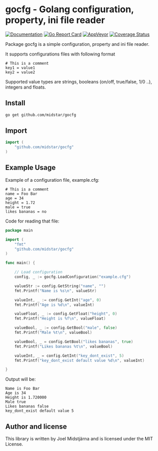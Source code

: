 # gocfg - Golang configuration, property, ini file reader 

[![Documentation](https://godoc.org/github.com/midstar/gocfg?status.svg)](https://godoc.org/github.com/midstar/gocfg)
[![Go Report Card](https://goreportcard.com/badge/github.com/midstar/gocfg)](https://goreportcard.com/report/github.com/midstar/gocfg)
[![AppVeyor](https://ci.appveyor.com/api/projects/status/github/midstar/gocfg?svg=true)](https://ci.appveyor.com/api/projects/status/github/midstar/gocfg)
[![Coverage Status](https://coveralls.io/repos/github/midstar/gocfg/badge.svg?branch=master)](https://coveralls.io/github/midstar/gocfg?branch=master)


Package gocfg is a simple configuration, property and ini file reader.

It supports configurations files with following format

	# This is a comment
	key1 = value1
	key2 = value2

Supported value types are strings, booleans (on/off, true/false, 1/0 ..),
integers and floats.

## Install

```bash
go get github.com/midstar/gocfg
```

## Import

```go
import (
	"github.com/midstar/gocfg"
)
```

## Example Usage

Example of a configuration file, example.cfg:

	# This is a comment
	name = Foo Bar
	age = 34
	height = 1.72
	male = true
	likes bananas = no

Code for reading that file:

```go
package main

import (
	"fmt"
	"github.com/midstar/gocfg"
)

func main() {

	// Load configuration
	config, _ := gocfg.LoadConfiguration("example.cfg")

	valueStr := config.GetString("name", "")
	fmt.Printf("Name is %s\n", valueStr)

	valueInt, _ := config.GetInt("age", 0)
	fmt.Printf("Age is %d\n", valueInt)

	valueFloat, _ := config.GetFloat("height", 0)
	fmt.Printf("Height is %f\n", valueFloat)

	valueBool, _ := config.GetBool("male", false)
	fmt.Printf("Male %t\n", valueBool)

	valueBool, _ = config.GetBool("likes bananas", true)
	fmt.Printf("Likes bananas %t\n", valueBool)

	valueInt, _ = config.GetInt("key_dont_exist", 5)
	fmt.Printf("key_dont_exist default value %d\n", valueInt)

}
```

Output will be:

	Name is Foo Bar
	Age is 34
	Height is 1.720000
	Male true
	Likes bananas false
	key_dont_exist default value 5 

## Author and license

This library is written by Joel Midstjärna and is licensed under the MIT License.